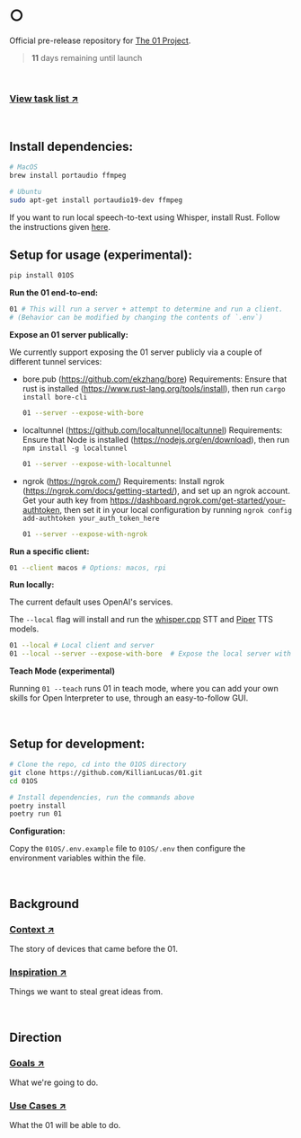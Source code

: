 # ○

Official pre-release repository for [The 01 Project](https://twitter.com/hellokillian/status/1745875973583896950).

> **11** days remaining until launch

<br>

### [View task list ↗](https://github.com/KillianLucas/01/blob/main/TASKS.md)

<br>

## Install dependencies:

```bash
# MacOS
brew install portaudio ffmpeg

# Ubuntu
sudo apt-get install portaudio19-dev ffmpeg
```

If you want to run local speech-to-text using Whisper, install Rust. Follow the instructions given [here](https://www.rust-lang.org/tools/install).

## Setup for usage (experimental):

```bash
pip install 01OS
```

**Run the 01 end-to-end:**

```bash
01 # This will run a server + attempt to determine and run a client.
# (Behavior can be modified by changing the contents of `.env`)
```

**Expose an 01 server publically:**

We currently support exposing the 01 server publicly via a couple of different tunnel services:

- bore.pub (https://github.com/ekzhang/bore)
  Requirements: Ensure that rust is installed (https://www.rust-lang.org/tools/install), then run `cargo install bore-cli`

    ```bash
    01 --server --expose-with-bore
    ```

- localtunnel (https://github.com/localtunnel/localtunnel)
  Requirements: Ensure that Node is installed (https://nodejs.org/en/download), then run `npm install -g localtunnel`

    ```bash
    01 --server --expose-with-localtunnel
    ```

- ngrok (https://ngrok.com/)
  Requirements: Install ngrok (https://ngrok.com/docs/getting-started/), and set up an ngrok account.
  Get your auth key from https://dashboard.ngrok.com/get-started/your-authtoken, then set it in
  your local configuration by running `ngrok config add-authtoken your_auth_token_here`
    
    ```bash
    01 --server --expose-with-ngrok
    ```


**Run a specific client:**

```bash
01 --client macos # Options: macos, rpi
```

**Run locally:**

The current default uses OpenAI's services.

The `--local` flag will install and run the [whisper.cpp](https://github.com/ggerganov/whisper.cpp) STT and [Piper](https://github.com/rhasspy/piper) TTS models.

```bash
01 --local # Local client and server
01 --local --server --expose-with-bore  # Expose the local server with a public tunnel
```

**Teach Mode (experimental)**

Running `01 --teach` runs 01 in teach mode, where you can add your own skills for Open Interpreter to use, through an easy-to-follow GUI.

<br>

## Setup for development:

```bash
# Clone the repo, cd into the 01OS directory
git clone https://github.com/KillianLucas/01.git
cd 01OS

# Install dependencies, run the commands above
poetry install
poetry run 01
```

**Configuration:**

Copy the `01OS/.env.example` file to `01OS/.env` then configure the environment variables within the file.

<br>

## Background

### [Context ↗](https://github.com/KillianLucas/01/blob/main/CONTEXT.md)

The story of devices that came before the 01.

### [Inspiration ↗](https://github.com/KillianLucas/01/tree/main/INSPIRATION.md)

Things we want to steal great ideas from.

<br>

## Direction

### [Goals ↗](https://github.com/KillianLucas/01/blob/main/GOALS.md)

What we're going to do.

### [Use Cases ↗](https://github.com/KillianLucas/01/blob/main/USE_CASES.md)

What the 01 will be able to do.

<br>
